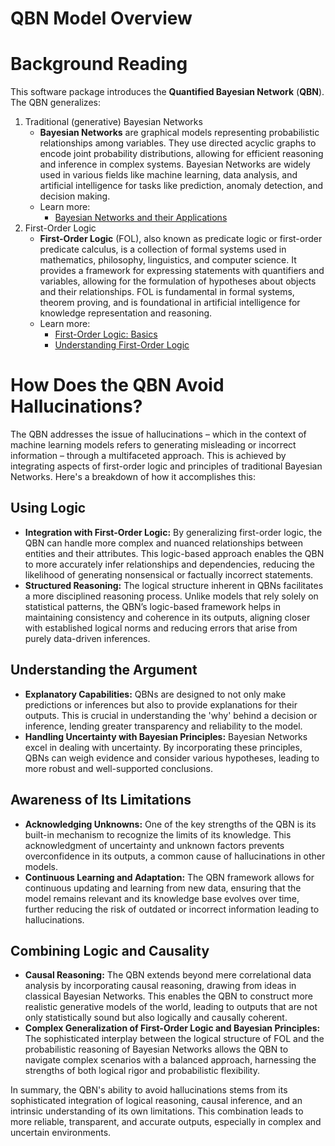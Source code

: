 # QBN Model Overview

# Background Reading
This software package introduces the **Quantified Bayesian Network** (**QBN**).
The QBN generalizes:
1. Traditional (generative) Bayesian Networks
    - **Bayesian Networks** are graphical models representing probabilistic relationships among variables. They use directed acyclic graphs to encode joint probability distributions, allowing for efficient reasoning and inference in complex systems. Bayesian Networks are widely used in various fields like machine learning, data analysis, and artificial intelligence for tasks like prediction, anomaly detection, and decision making.
    - Learn more:
        - [Bayesian Networks and their Applications](https://www.sciencedirect.com/topics/computer-science/bayesian-network)
2. First-Order Logic
    - **First-Order Logic** (FOL), also known as predicate logic or first-order predicate calculus, is a collection of formal systems used in mathematics, philosophy, linguistics, and computer science. It provides a framework for expressing statements with quantifiers and variables, allowing for the formulation of hypotheses about objects and their relationships. FOL is fundamental in formal systems, theorem proving, and is foundational in artificial intelligence for knowledge representation and reasoning.
    - Learn more:
        - [First-Order Logic: Basics](https://plato.stanford.edu/entries/logic-classical/)
        - [Understanding First-Order Logic](https://www.britannica.com/topic/formal-logic/Higher-order-and-modal-logic)

# How Does the QBN Avoid Hallucinations?

The QBN addresses the issue of hallucinations – which in the context of machine learning models refers to generating misleading or incorrect information – through a multifaceted approach. This is achieved by integrating aspects of first-order logic and principles of traditional Bayesian Networks. Here's a breakdown of how it accomplishes this:

## Using Logic
- **Integration with First-Order Logic:** By generalizing first-order logic, the QBN can handle more complex and nuanced relationships between entities and their attributes. This logic-based approach enables the QBN to more accurately infer relationships and dependencies, reducing the likelihood of generating nonsensical or factually incorrect statements.
- **Structured Reasoning:** The logical structure inherent in QBNs facilitates a more disciplined reasoning process. Unlike models that rely solely on statistical patterns, the QBN’s logic-based framework helps in maintaining consistency and coherence in its outputs, aligning closer with established logical norms and reducing errors that arise from purely data-driven inferences.

## Understanding the Argument
- **Explanatory Capabilities:** QBNs are designed to not only make predictions or inferences but also to provide explanations for their outputs. This is crucial in understanding the 'why' behind a decision or inference, lending greater transparency and reliability to the model.
- **Handling Uncertainty with Bayesian Principles:** Bayesian Networks excel in dealing with uncertainty. By incorporating these principles, QBNs can weigh evidence and consider various hypotheses, leading to more robust and well-supported conclusions.

## Awareness of Its Limitations
- **Acknowledging Unknowns:** One of the key strengths of the QBN is its built-in mechanism to recognize the limits of its knowledge. This acknowledgment of uncertainty and unknown factors prevents overconfidence in its outputs, a common cause of hallucinations in other models.
- **Continuous Learning and Adaptation:** The QBN framework allows for continuous updating and learning from new data, ensuring that the model remains relevant and its knowledge base evolves over time, further reducing the risk of outdated or incorrect information leading to hallucinations.

## Combining Logic and Causality
- **Causal Reasoning:** The QBN extends beyond mere correlational data analysis by incorporating causal reasoning, drawing from ideas in classical Bayesian Networks. This enables the QBN to construct more realistic generative models of the world, leading to outputs that are not only statistically sound but also logically and causally coherent.
- **Complex Generalization of First-Order Logic and Bayesian Principles:** The sophisticated interplay between the logical structure of FOL and the probabilistic reasoning of Bayesian Networks allows the QBN to navigate complex scenarios with a balanced approach, harnessing the strengths of both logical rigor and probabilistic flexibility.

In summary, the QBN's ability to avoid hallucinations stems from its sophisticated integration of logical reasoning, causal inference, and an intrinsic understanding of its own limitations. This combination leads to more reliable, transparent, and accurate outputs, especially in complex and uncertain environments.